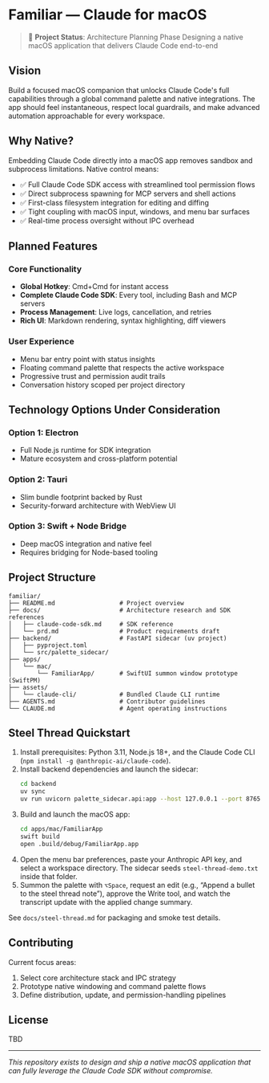 # Familiar — Claude for macOS

> 🚧 **Project Status**: Architecture Planning Phase
> Designing a native macOS application that delivers Claude Code end-to-end

## Vision

Build a focused macOS companion that unlocks Claude Code's full capabilities through a global command palette and native integrations. The app should feel instantaneous, respect local guardrails, and make advanced automation approachable for every workspace.

## Why Native?

Embedding Claude Code directly into a macOS app removes sandbox and subprocess limitations. Native control means:
- ✅ Full Claude Code SDK access with streamlined tool permission flows
- ✅ Direct subprocess spawning for MCP servers and shell actions
- ✅ First-class filesystem integration for editing and diffing
- ✅ Tight coupling with macOS input, windows, and menu bar surfaces
- ✅ Real-time process oversight without IPC overhead

## Planned Features

### Core Functionality
- **Global Hotkey**: Cmd+Cmd for instant access
- **Complete Claude Code SDK**: Every tool, including Bash and MCP servers
- **Process Management**: Live logs, cancellation, and retries
- **Rich UI**: Markdown rendering, syntax highlighting, diff viewers

### User Experience
- Menu bar entry point with status insights
- Floating command palette that respects the active workspace
- Progressive trust and permission audit trails
- Conversation history scoped per project directory

## Technology Options Under Consideration

### Option 1: Electron
- Full Node.js runtime for SDK integration
- Mature ecosystem and cross-platform potential

### Option 2: Tauri
- Slim bundle footprint backed by Rust
- Security-forward architecture with WebView UI

### Option 3: Swift + Node Bridge
- Deep macOS integration and native feel
- Requires bridging for Node-based tooling

## Project Structure

```
familiar/
├── README.md                  # Project overview
├── docs/                      # Architecture research and SDK references
│   ├── claude-code-sdk.md     # SDK reference
│   └── prd.md                 # Product requirements draft
├── backend/                   # FastAPI sidecar (uv project)
│   ├── pyproject.toml
│   └── src/palette_sidecar/
├── apps/
│   └── mac/
│       └── FamiliarApp/       # SwiftUI summon window prototype (SwiftPM)
├── assets/
│   └── claude-cli/            # Bundled Claude CLI runtime
├── AGENTS.md                  # Contributor guidelines
└── CLAUDE.md                  # Agent operating instructions
```

## Steel Thread Quickstart

1. Install prerequisites: Python 3.11, Node.js 18+, and the Claude Code CLI (`npm install -g @anthropic-ai/claude-code`).
2. Install backend dependencies and launch the sidecar:
   ```bash
   cd backend
   uv sync
   uv run uvicorn palette_sidecar.api:app --host 127.0.0.1 --port 8765 --reload
   ```
3. Build and launch the macOS app:
   ```bash
   cd apps/mac/FamiliarApp
   swift build
   open .build/debug/FamiliarApp.app
   ```
4. Open the menu bar preferences, paste your Anthropic API key, and select a workspace directory. The sidecar seeds `steel-thread-demo.txt` inside that folder.
5. Summon the palette with `⌥Space`, request an edit (e.g., “Append a bullet to the steel thread note”), approve the Write tool, and watch the transcript update with the applied change summary.

See `docs/steel-thread.md` for packaging and smoke test details.

## Contributing

Current focus areas:
1. Select core architecture stack and IPC strategy
2. Prototype native windowing and command palette flows
3. Define distribution, update, and permission-handling pipelines

## License

TBD

---

*This repository exists to design and ship a native macOS application that can fully leverage the Claude Code SDK without compromise.*
